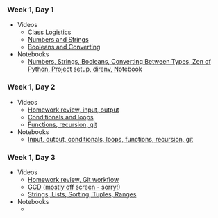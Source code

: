 ### Week 1, Day 1
* Videos
  * [Class Logistics](http://youtu.be/A0pfvwmqf2o)
  * [Numbers and Strings](https://youtu.be/0j0o_2KgxSU)
  * [Booleans and Converting](http://youtu.be/z2hF5HOknmw)
* Notebooks
  * [Numbers, Strings, Booleans, Converting Between Types, Zen of Python, Project setup, direnv, Notebook](w1d1.ipynb)

### Week 1, Day 2
* Videos
  * [Homework review, input, output](http://youtu.be/XhuFMD60d2U)
  * [Conditionals and loops](http://youtu.be/3sY-Yae7W3c)
  * [Functions, recursion, git](http://youtu.be/mYNQy1CUKGM)
* Notebooks
  * [Input, output, conditionals, loops, functions, recursion, git](w1d2.ipynb)

### Week 1, Day 3
* Videos
  * [Homework review, Git workflow](http://youtu.be/PGLfgrKLh5E)
  * [GCD (mostly off screen - sorry!)](http://youtu.be/Et0v7zpGxeo)
  * [Strings, Lists, Sorting, Tuples, Ranges](http://youtu.be/s4GBJahSZPE)
* Notebooks
  * [](w1d3.ipynb)
